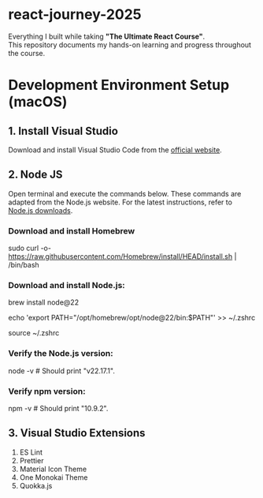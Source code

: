 # react-journey-2025

Everything I built while taking **"The Ultimate React Course"**.  
This repository documents my hands-on learning and progress throughout the course.

# Development Environment Setup (macOS)

## 1. **Install Visual Studio**

Download and install Visual Studio Code from the [official website](https://code.visualstudio.com/docs?dv=osx).

## 2. **Node JS**

Open terminal and execute the commands below. These commands are adapted from the Node.js website. For the latest instructions, refer to [Node.js downloads](https://nodejs.org/en/download/).

### Download and install Homebrew

sudo curl -o- https://raw.githubusercontent.com/Homebrew/install/HEAD/install.sh | /bin/bash

### Download and install Node.js:

brew install node@22

echo 'export PATH="/opt/homebrew/opt/node@22/bin:$PATH"' >> ~/.zshrc

source ~/.zshrc

### Verify the Node.js version:

node -v # Should print "v22.17.1".

### Verify npm version:

npm -v # Should print "10.9.2".

## 3. **Visual Studio Extensions**

1. ES Lint
2. Prettier
3. Material Icon Theme
4. One Monokai Theme
5. Quokka.js
